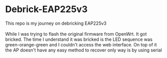 # Debrick-EAP225v3
This repo is my journey on debricking EAP225v3 <br />
<br /> While I was trying to flash the original firmware from OpenWrt. It got bricked. The time I understand it was bricked is the LED sequence was green-orange-green and I couldn't access the web interface. On top of it the AP doesn't have any easy method to recover only way is by using serial


